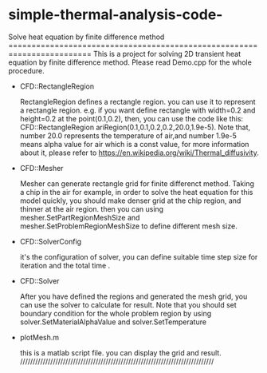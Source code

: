# simple-thermal-analysis-code-
Solve heat equation by finite difference method
﻿========================================================================
This is a project for solving 2D transient heat equation by finite difference method.
Please read Demo.cpp for the whole procedure.

- CFD::RectangleRegion

	RectangleRegion defines a rectangle region. you can use it to represent a rectangle region. e.g. 
	if you want define rectangle with width=0.2 and height=0.2 at the point(0.1,0.2), then, you can use the code like this:
	CFD::RectangleRegion ariRegion(0.1,0.1,0.2,0.2,20.0,1.9e-5). Note that, number 20.0 represents the temperature of air,and
	number 1.9e-5 means alpha value for air which is a const value, for more information about it, please refer to 
	https://en.wikipedia.org/wiki/Thermal_diffusivity.
- CFD::Mesher

	Mesher can generate rectangle grid for finite differenct method. Taking a chip in the air for example, in order to solve the 
	heat equation for this model quickly, you should make denser grid at the chip region, and thinner at the air region. then you can 
	using mesher.SetPartRegionMeshSize and mesher.SetProblemRegionMeshSize to define different mesh size.
- CFD::SolverConfig

	it's the configuration of solver, you can define suitable time step size for iteration and the total time .
- CFD::Solver

	After you have defined the regions and generated the mesh grid, you can use the solver to calculate for result.
	Note that you should set boundary condition for the whole problem region by using solver.SetMaterialAlphaValue and solver.SetTemperature

- plotMesh.m

	this is a matlab script file. you can display the grid and result.
/////////////////////////////////////////////////////////////////////////////

